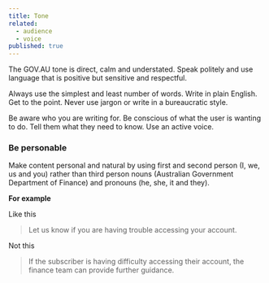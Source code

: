 ```yaml
---
title: Tone
related: 
  - audience
  - voice
published: true
---
```


The GOV.AU tone is direct, calm and understated. Speak politely and use language that is positive but sensitive and respectful.

Always use the simplest and least number of words. Write in plain English. Get to the point. Never use jargon or write in a bureaucratic style. 

Be aware who you are writing for. Be conscious of what the user is wanting to do. Tell them what they need to know. Use an active voice.

### Be personable

Make content personal and natural by using first and second person (I, we, us and you) rather than third person nouns (Australian Government Department of Finance) and pronouns (he, she, it and they).

**For example**

Like this

> Let us know if you are having trouble accessing your account.

Not this

> If the subscriber is having difficulty accessing their account, the finance team can provide further guidance.